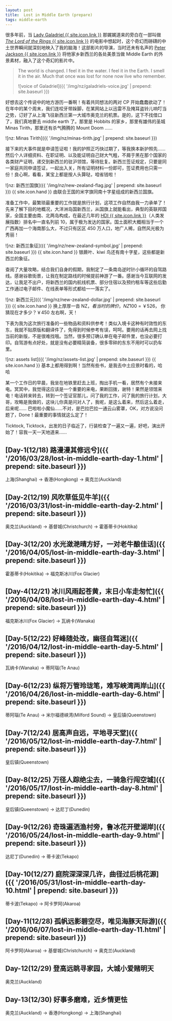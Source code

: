 ```yaml
---
layout: post
title:  Lost in Middle Earth (prepare)
tags: middle-earth
---
```


很多年前，当 [Lady Galadriel {{ site.icon.link }}](http://dwz.cn/3nKFfZ) 那娓娓道来的旁白在一部叫做 [*The Lord of the Rings* {{ site.icon.link }}](http://dwz.cn/3nKO8b) 的电影中想起时，这个奇幻而磅礴的中土世界瞬间就深刻地映入了我的脑海！这部影片的导演，当时还未有名声的 [Peter Jackson {{ site.icon.link }}](http://www.imdb.com/name/nm0001392/) 将他家乡新西兰的各处美景当做 Middle Earth 的外景素材，融入了这个奇幻的影片中。

<!--more-->

> The world is changed. I feel it in the water. I feel it in the Earth. I smell it in the air. Much that once was lost for none now live who remember.
>
> ![voice of Galadriel]({{ '/img/nz/galadriels-voice.jpg' | prepend: site.baseurl }})

好想去这个传说中的地方游历一番啊！有着共同想法的两对 CP 开始蠢蠢欲动了！在年中的某个周末，我们连咬牙带跺脚，在某网站上以迅雷不及掩耳盗铃儿响叮当之势，订好了从上海飞往新西兰第一大城市奥克兰的机票。是的，这下不找借口了，我们真地要去 middle earth 了。那里是 Hobbits 的家乡，那里有雄伟的圣城 Minas Tirith，那里还有杀气腾腾的 Mount Doom ……

![nz: Minas Tirith]({{ '/img/nz/minas-tirith.jpg' | prepend: site.baseurl }})

接下来的大事件就是申请签证啦！我的护照正巧快过期了，等我换本新护照先…… 然后个人详细资料、在职证明、以及能证明自己财大气粗，不屑于黑在那个国家的各类财产证明，递交到新西兰的驻沪领馆，等待批复。新西兰签证规定，只要是同一家庭共同申请签证，一起出入关，所有证明材料一份即可，签证费用也只需一份！良心啊，看看，某宝上都是按人头算哒，咱省钱啦！

![nz: 新西兰国旗]({{ '/img/nz/new-zealand-flag.jpg' | prepend: site.baseurl }})
{{ site.icon.hand }} <span>由联合王国的米字旗同南十字星组成的新西兰国旗。</span>

准备工作中，最繁琐最重要的工作就是旅行计划，这项工作自然由我一力承单了！先来了解下目的地概况，大洋洲岛国新西兰，从国旗上就能看出，典型的英联邦国家，全国主要由南、北两岛构成，在最近几年的 [HDI {{ site.icon.link }}](https://en.wikipedia.org/wiki/Human_Development_Index)（人类发展指数）排名中一直名列前 10，属于极为发达的国家。国土面积大概相当于一个广西再加一个海南那么大，不过只有区区 450 万人口，地广人稀，自然风光极为秀丽！

![nz: 新西兰象征]({{ '/img/nz/new-zealand-symbol.jpg' | prepend: site.baseurl }})
{{ site.icon.hand }} <span>银蕨叶、kiwi 鸟还有南十字星，这些都是新西兰的象征。</span>

查阅了大量攻略，结合我们自身的假期，我制定了一条南岛逆时针小循环的自驾路线。感谢谷歌街景，让我在制定路线的时候提前神游了一番。感谢当今互联网的发达，让我足不出户，将新西兰的国内航线机票、部分住宿以及预约租车等这些后勤工作通过电子邮件、在线表单等形式都给一一落实了。

![nz: 新西兰元]({{ '/img/nz/new-zealand-dollar.jpg' | prepend: site.baseurl }})
{{ site.icon.hand }} <span>换上厚厚一沓 NZ$，看当时的牌价，NZ$100 = ￥526， 你猜现在才多少？￥450 左右啊，天！</span>

下表为我为这次旅行准备的一些物品和资料供参考！类似入境卡这种有时效性的东东，我就不贴原版和翻译件了，免得到时候参考有误，呵呵。要用的话再去网上找当前的新版，不是很难找哦。当然，很多预订确认单在电子邮件里，也没必要打印。自驾游有点好处，就是没有必要精简装备，很多零碎的东东不用时可以扔车里。

![nz: assets list]({{ '/img/nz/assets-list.jpg' | prepend: site.baseurl }})
{{ site.icon.hand }} <span>基本上都用得到啊！当然有些书，是我去中土应景时看的，哈哈</span>

某一个工作日的早晨，我坐在地铁里赶去上班，掏出手机一看，居然有个未接来电。冥冥中，我觉得这应该是一个重要的来电，果断回拨，谢特！果然是领馆来电！电话转来转去，转到一个签证官那儿，问了我的工作，问了我的旅行计划，大哥，攻略是我做的，这块儿你真是问对人了，我呢，是这么着来，然后这么着走，后来呢…… 巴啦啦小魔仙……不对，是巴拉巴拉一通云山雾罩，OK，对方说没问题了，Done！最重要的事情就这么定了！

Ticktock, Ticktock，出发的日子临近了，行装检查了一遍又一遍，好吧，演出开始了！容我一天一天地道来……

## [Day-1(12/18) 路漫漫其修远兮]({{ '/2016/03/28/lost-in-middle-earth-day-1.html' | prepend: site.baseurl }})
上海(Shanghai) -> 香港(Hongkong) -> 奥克兰(Auckland)

## [Day-2(12/19) 风吹草低见牛羊]({{ '/2016/03/31/lost-in-middle-earth-day-2.html' | prepend: site.baseurl }})
奥克兰(Auckland) -> 基督城(Christchurch) -> 霍基蒂卡(Hokitika)

## [Day-3(12/20) 水光潋滟晴方好，一对老牛酿佳话]({{ '/2016/04/05/lost-in-middle-earth-day-3.html' | prepend: site.baseurl }})
霍基蒂卡(Hokitika) -> 福克斯冰川(Fox Glacier)

## [Day-4(12/21) 冰川风雨起苍黄，末日小车走匆忙]({{ '/2016/04/08/lost-in-middle-earth-day-4.html' | prepend: site.baseurl }})
福克斯冰川(Fox Glacier) -> 瓦纳卡(Wanaka)

## [Day-5(12/22) 好峰随处改，幽径自驾迷]({{ '/2016/04/12/lost-in-middle-earth-day-5.html' | prepend: site.baseurl }})
瓦纳卡(Wanaka) -> 蒂阿瑙(Te Anau)

## [Day-6(12/23) 纵将万管玲珑笔，难写峡湾两岸山]({{ '/2016/04/26/lost-in-middle-earth-day-6.html' | prepend: site.baseurl }})
蒂阿瑙(Te Anau) -> 米尔福德峡湾(Milford Sound) -> 皇后镇(Queenstown)

## [Day-7(12/24) 居高声自远，平地寻天堂]({{ '/2016/05/12/lost-in-middle-earth-day-7.html' | prepend: site.baseurl }})
皇后镇(Queenstown)

## [Day-8(12/25) 万径人踪绝尘去，一骑急行闯空城]({{ '/2016/05/17/lost-in-middle-earth-day-8.html' | prepend: site.baseurl }})
皇后镇(Queenstown) -> 达尼丁(Dunedin)

## [Day-9(12/26) 奇珠遍洒渔村旁，鲁冰花开壁湖岸]({{ '/2016/05/24/lost-in-middle-earth-day-9.html' | prepend: site.baseurl }})
达尼丁(Dunedin) -> 蒂卡波(Tekapo)

## [Day-10(12/27) 庭院深深深几许，曲径过后桃花源]({{ '/2016/05/31/lost-in-middle-earth-day-10.html' | prepend: site.baseurl }})
蒂卡波(Tekapo) -> 阿卡罗阿(Akaroa)

## [Day-11(12/28) 孤帆远影碧空尽，唯见海豚天际游]({{ '/2016/06/07/lost-in-middle-earth-day-11.html' | prepend: site.baseurl }})
阿卡罗阿(Akaroa) -> 基督城(Christchurch) -> 奥克兰(Auckland)

## Day-12(12/29) 登高远眺寻家园，大城小爱赌明天
奥克兰(Auckland)

## Day-13(12/30) 好事多磨难，近乡情更怯
奥克兰(Auckland) -> 香港(Hongkong) -> 上海(Shanghai)
